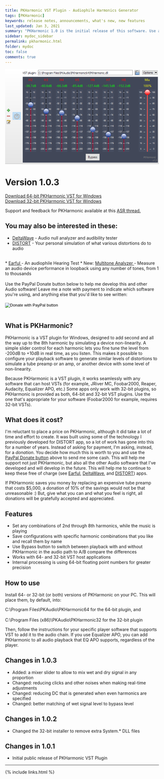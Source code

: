 ```yaml
---
title: PKHarmonic VST Plugin - Audiophile Harmonics Generator 
tags: [PKHarmonic]
keywords: release notes, announcements, what's new, new features
last_updated: Jan 3, 2021
summary: "PKHarmonic 1.0 is the initial release of this software. Use at your own risk!"
sidebar: mydoc_sidebar
permalink: pkharmonic.html
folder: mydoc
toc: false
comments: true
---
```


![PKHarmonic](images/pkharmonic.png)
<br>

# Version 1.0.3
<a href="PKHarmonic64.zip">Download 64-bit PKHarmonic VST for Windows  </a><br>
<a href="PKHarmonic32.zip">Download 32-bit PKHarmonic VST for Windows </a>

Support and feedback for PKHarmonic available at this <a href="https://www.audiosciencereview.com/forum/index.php?threads/announcing-beta-test-of-pkharmonic-vst-plugin.19063/post-624652">ASR thread.</a>

## You may also be interested in these:
* <a href="https://deltaw.org" target="_blank">DeltaWave</a> - Audio null analyzer and audibility tester
* <a href="https://distortaudio.org" target="_blank">DISTORT</a> - Your personal simulation of what various distortions do to audio
<br>
* <a href="https://distortaudio.org/earful.html">Earful </a> - An audiophile Hearing Test 
* New: <a href="https://distortaudio.org/multitone.html">Multitone Analyzer </a> - Measure an audio device performance in loopback using any number of tones, from 1 to thousands<br>

<br>
Use the PayPal Donate button below to help me develop this and other Audio software! Leave me a note with payment to indicate which software you're using, and anything else that you'd like to see written:
<br><br>
<form action="https://www.paypal.com/donate" method="post" target="_top">
<input type="hidden" name="hosted_button_id" value="79SK4HAQSSP3Q" />
<input type="image" src="https://www.paypalobjects.com/en_US/i/btn/btn_donateCC_LG.gif" border="0" name="submit" title="PayPal - The safer, easier way to pay online!" alt="Donate with PayPal button" />
<img alt="" border="0" src="https://www.paypal.com/en_US/i/scr/pixel.gif" width="1" height="1" />
</form>
<br>

## What is PKHarmonic?
PKHarmonic is a VST plugin for Windows, designed to add second and all the way up to the 8th harmonic by simulating a device non-linearity. A simple slider control for each harmonic lets you fine tune the level from -200dB to +10dB in real time, as you listen. This makes it possible to configure your playback software to generate similar levels of distortions to simulate a tube preamp or an amp, or another device with some level of non-linearity. <br>

Because PKHarmonic is a VST plugin, it works seamlessly with any software that can host VSTs (for example, JRiver MC, Foobar2000, Reaper, Audacity, Equalizer APO, etc.) Some apps only work with 32-bit plugins, so PKHarmonic is provided as both, 64-bit and 32-bit VST plugins. Use the one that's appropriate for your software (Foobar2000 for example, requires 32-bit VSTs).

## What does it cost?
I'm reluctant to place a price on PKHarmonic, although it did take a lot of time and effort to create. It was built using some of the technology I previously developed for DISTORT app, so a lot of work has gone into this for a number of years. Instead of asking for payment, I'm asking, instead, for a *donation*. You decide how much this is worth to you and use the <a href="https://www.paypal.com/donate?hosted_button_id=79SK4HAQSSP3Q&source=url">PayPal Donate button</a> above to send me some cash. This will help me support not just PKHarmonic, but also all the other Audio software that I've developed and will develop in the future. This will help me to continue to keep these free of charge (see <a href="https://distortaudio.org/earful.html">Earful</a>, <a href="https://deltaw.org">DeltaWave</a>, and <a href="https://distortaudio.org">DISTORT</a>) apps.

If PKHarmonic saves you money by replacing an expensive tube preamp that costs $5,000, a donation of 10% of the savings would not be that unreasonable :) But, give what you can and what you feel is right, all donations will be gratefully accepted and appreciated.

## Features
* Set any combinations of 2nd through 8th harmonics, while the music is playing
* Save configurations with specific harmonic combinations that you like and recall them by name
* Use Bypass button to switch between playback with and without PKHarmonic in the audio path to A/B compare the differences
* Works with 64- and 32-bit VST host applications
* Internal processing is using 64-bit floating point numbers for greater precision

## How to use
Install 64- or 32-bit (or both) versions of PKHarmonic on your PC. This will place them, by default, into:<br>

C:\Program Files\PKAudio\PKHarmonic64 for the 64-bit plugin, and<br><br>
C:\Program Files (x86)\PKAudio\PKHarmonic32 for the 32-bit plugin

Then, follow the instructions for your specific player software that supports VST to add it to the audio chain. If you use Equalizer APO, you can add PKHarmonic to all audio playback that EQ APO supports, regardless of the player.

## Changes in 1.0.3
* Added: a mixer slider to allow to mix wet and dry signal in any proportion
* Changed: reducing clicks and other noises when making real-time adjustments
* Changed: reducing DC that is generated when even harmonics are specified
* Changed: better matching of wet signal level to bypass level

## Changes in 1.0.2
* Changed the 32-bit installer to remove extra System.* DLL files

## Changes in 1.0.1
* Initial public release of PKHarmonic VST Plugin

___
{% include links.html %}
